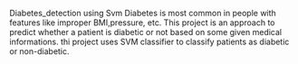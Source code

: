 Diabetes_detection using Svm
Diabetes is most common in people with features like improper BMI,pressure, etc.
This project is an approach to predict whether a patient is diabetic or not based on some given medical informations.
thi project uses SVM classifier to classify patients as diabetic or non-diabetic.
